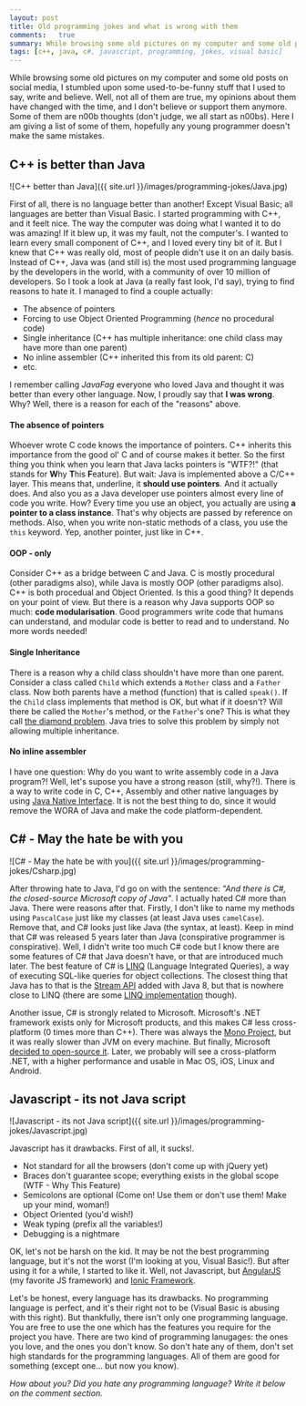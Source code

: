 ```yaml
---
layout: post
title: Old programming jokes and what is wrong with them
comments:   true
summary: While browsing some old pictures on my computer and some old posts on social media, I stumbled upon some used-to-be-funny stuff that I used to say, write and believe. Well, not all of them are true, my opinions about them have changed with the time, and I don't believe or support them anymore. Some of them are n00b thoughts (don't judge, we all start as n00bs). Here I am giving a list of some of them, hopefully any young programmer doesn't make the same mistakes.
tags: [c++, java, c#, javascript, programming, jokes, visual basic]
---
```


<p>
While browsing some old pictures on my computer and some old posts on social media, I stumbled upon some used-to-be-funny stuff that I used to say, write and believe. Well, not all of them are true, my opinions about them have changed with the time, and I don't believe or support them anymore. Some of them are n00b thoughts (don't judge, we all start as n00bs). Here I am giving a list of some of them, hopefully any young programmer doesn't make the same mistakes.
</p>


<h2>C++ is better than Java</h2>
![C++ better than Java]({{ site.url }}/images/programming-jokes/Java.jpg)

First of all, there is no language better than another! Except Visual Basic; all languages are better than Visual Basic. 
I started programming with C++, and it feelt nice. The way the computer was doing what I wanted it to do was amazing! If it blew up, it was my fault, not the computer's. I wanted to learn every small component of C++, and I loved every tiny bit of it. But I knew that C++ was really old, most of people didn't use it on an daily basis. Instead of C++, Java was (and still is) the most used programming language by the developers in the world, with a community of over 10 million of developers. So I took a look at Java (a really fast look, I'd say), trying to find reasons to hate it. I managed to find a couple actually:

<ul>
	<li>The absence of pointers</li>
	<li>Forcing to use Object Oriented Programming (<i>hence</i> no procedural code)</li>
	<li>Single inheritance (C++ has multiple inheritance: one child class may have more than one parent)</li>
	<li>No inline assembler (C++ inherited this from its old parent: C)</li>
	<li>etc.</li>
</ul>

I remember calling _JavaFag_ everyone who loved Java and thought it was better than every other language. Now, I proudly say that <strong>I was wrong</strong>. Why? Well, there is a reason for each of the "reasons" above.

<h4>The absence of pointers</h4>
Whoever wrote C code knows the importance of pointers. C++ inherits this importance from the good ol' C and of course makes it better. So the first thing you think when you learn that Java lacks pointers is "WTF?!" (that stands for <strong>W</strong>hy <strong>T</strong>his <strong>F</strong>eature). But wait: Java is implemented above a C/C++ layer. This means that, underline, it <strong>should use pointers</strong>. And it actually does. And also you as a Java developer use pointers almost every line of code you write. How? Every time you use an object, you actually are using <strong>a pointer to a class instance</strong>. That's why objects are passed by reference on methods. Also, when you write non-static methods of a class, you use the <code>this</code> keyword. Yep, another pointer, just like in C++. 

<h4>OOP - only</h4>
Consider C++ as a bridge between C and Java. C is mostly procedural (other paradigms also), while Java is mostly OOP (other paradigms also). C++ is both procedual and Object Oriented. Is this a good thing? It depends on your point of view. But there is a reason why Java supports OOP so much: <strong>code modularisation</strong>. Good programmers write code that humans can understand, and modular code is better to read and to understand. No more words needed!

<h4>Single Inheritance</h4>
There is a reason why a child class shouldn't have more than one parent. Consider a class called <code>Child</code> which extends a <code>Mother</code> class and a <code>Father</code> class. Now both parents have a method (function) that is called <code>speak()</code>. If the <code>Child</code> class implements that method is OK, but what if it doesn't? Will there be called the <code>Mother</code>'s method, or the <code>Father</code>'s one? This is what they call <a href="http://en.wikipedia.org/wiki/Multiple_inheritance#The_diamond_problem" target="_blank">the diamond problem</a>. Java tries to solve this problem by simply not allowing multiple inheritance.

<h4>No inline assembler</h4>
I have one question: Why do you want to write assembly code in a Java program?! Well, let's supose you have a strong reason (still, why?!). There is a way to write code in C, C++, Assembly and other native languages by using  <a href="http://docs.oracle.com/javase/7/docs/technotes/guides/jni/" target="_blank">Java Native Interface</a>. It is not the best thing to do, since it would remove the WORA of Java and make the code platform-dependent.


<h2>C# - May the hate be with you</h2>
![C# - May the hate be with you]({{ site.url }}/images/programming-jokes/Csharp.jpg)

After throwing hate to Java, I'd go on with the sentence: <i>"And there is C#, the closed-source Microsoft copy of Java"</i>. I actually hated C# more than Java. There were reasons after that. Firstly, I don't like to name my methods using <code>PascalCase</code> just like my classes (at least Java uses <code>camelCase</code>). Remove that, and C# looks just like Java (the syntax, at least). Keep in mind that C# was released 5 years later than Java (conspirative programmer is conspirative). Well, I didn't write too much C# code but I know there are some features of C# that Java doesn't have, or that are introduced much later. The best feature of C# is <a href="http://en.wikipedia.org/wiki/Language_Integrated_Query" target="_blank">LINQ</a> (Language Integrated Queries), a way of executing SQL-like queries for object collections. The closest thing that Java has to that is the <a href="http://javadocs.techempower.com/jdk18/api/java/util/stream/package-summary.html" target="_blank">Stream API</a> added with Java 8, but that is nowhere close to LINQ (there are some <a href="http://en.wikipedia.org/wiki/Language_Integrated_Query#Implementations_in_other_languages" target="_blank">LINQ implementation</a> though).

Another issue, C# is strongly related to Microsoft. Microsoft's .NET framework exists only for Microsoft products, and this makes C# less cross-platform (0 times more than C++). There was always the <a href="http://www.mono-project.com/" target="_blank">Mono Project</a>, but it was really slower than JVM on every machine. But finally, Microsoft <a href="http://blogs.msdn.com/b/dotnet/archive/2014/11/12/net-core-is-open-source.aspx" target="_blank">decided to open-source it</a>. Later, we probably will see a cross-platform .NET, with a higher performance and usable in Mac OS, iOS, Linux and Android.


<h2>Javascript - its not Java script</h2>
![Javascript - its not Java script]({{ site.url }}/images/programming-jokes/Javascript.jpg)

Javascript has it drawbacks. First of all, it sucks!. 
<ul>
	<li>Not standard for all the browsers (don't come up with jQuery yet)</li>
	<li>Braces don't guarantee scope; everything exists in the global scope (WTF - Why This Feature)</li>
	<li>Semicolons are optional (Come on! Use them or don't use them! Make up your mind, woman!)</li>
	<li>Object Oriented (you'd wish!)</li>
	<li>Weak typing (prefix all the variables!)</li>
	<li>Debugging is a nightmare</li>
</ul>

OK, let's not be harsh on the kid. It may be not the best programming language, but it's not the worst (I'm looking at you, Visual Basic!). But after using it for a while, I started to like it. Well, not Javascript, but <a href="http://angularjs.org/" target="_blank">AngularJS</a> (my favorite JS framework) and <a href="http://ionicframework.com/" target="_blank">Ionic Framework</a>. 


Let's be honest, every language has its drawbacks. No programming language is perfect, and it's their right not to be (Visual Basic is abusing with this right). But thankfully, there isn't only one programming language. You are free to use the one which has the features you require for the project you have. There are two kind of programming lanugages: the ones you love, and the ones you don't know. So don't hate any of them, don't set high standards for the programming languages. All of them are good for something (except one... but now you know).

_How about you? Did you hate any programming language? Write it below on the comment section._
